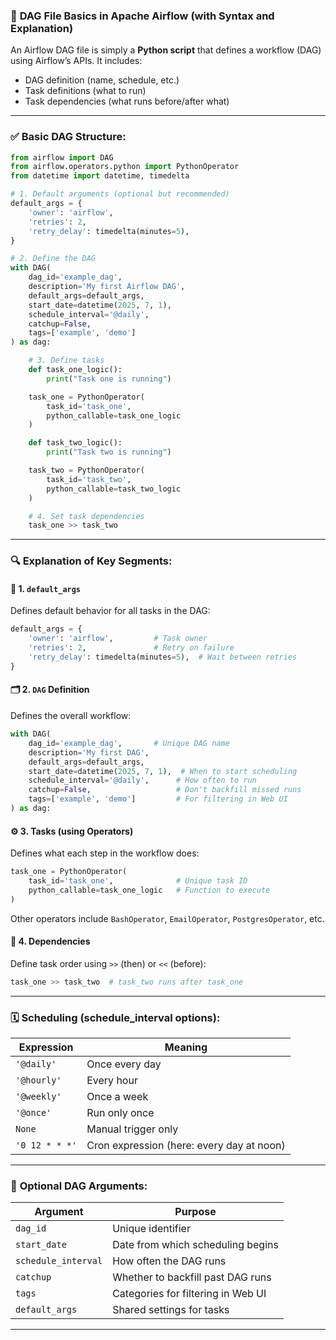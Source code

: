 ### 📘 **DAG File Basics in Apache Airflow (with Syntax and Explanation)**

An Airflow DAG file is simply a **Python script** that defines a workflow (DAG) using Airflow’s APIs. It includes:

* DAG definition (name, schedule, etc.)
* Task definitions (what to run)
* Task dependencies (what runs before/after what)

---

### ✅ **Basic DAG Structure:**

```python
from airflow import DAG
from airflow.operators.python import PythonOperator
from datetime import datetime, timedelta

# 1. Default arguments (optional but recommended)
default_args = {
    'owner': 'airflow',
    'retries': 2,
    'retry_delay': timedelta(minutes=5),
}

# 2. Define the DAG
with DAG(
    dag_id='example_dag',
    description='My first Airflow DAG',
    default_args=default_args,
    start_date=datetime(2025, 7, 1),
    schedule_interval='@daily',
    catchup=False,
    tags=['example', 'demo']
) as dag:

    # 3. Define tasks
    def task_one_logic():
        print("Task one is running")

    task_one = PythonOperator(
        task_id='task_one',
        python_callable=task_one_logic
    )

    def task_two_logic():
        print("Task two is running")

    task_two = PythonOperator(
        task_id='task_two',
        python_callable=task_two_logic
    )

    # 4. Set task dependencies
    task_one >> task_two
```

---

### 🔍 **Explanation of Key Segments:**

#### 🧱 1. `default_args`

Defines default behavior for all tasks in the DAG:

```python
default_args = {
    'owner': 'airflow',         # Task owner
    'retries': 2,               # Retry on failure
    'retry_delay': timedelta(minutes=5),  # Wait between retries
}
```

#### 🗂️ 2. `DAG` Definition

Defines the overall workflow:

```python
with DAG(
    dag_id='example_dag',       # Unique DAG name
    description='My first DAG',
    default_args=default_args,
    start_date=datetime(2025, 7, 1),  # When to start scheduling
    schedule_interval='@daily',      # How often to run
    catchup=False,                   # Don't backfill missed runs
    tags=['example', 'demo']         # For filtering in Web UI
) as dag:
```

#### ⚙️ 3. **Tasks** (using Operators)

Defines what each step in the workflow does:

```python
task_one = PythonOperator(
    task_id='task_one',              # Unique task ID
    python_callable=task_one_logic   # Function to execute
)
```

Other operators include `BashOperator`, `EmailOperator`, `PostgresOperator`, etc.

#### 🔗 4. **Dependencies**

Define task order using `>>` (then) or `<<` (before):

```python
task_one >> task_two  # task_two runs after task_one
```

---

### 🗓️ **Scheduling (schedule\_interval options):**

| Expression     | Meaning                                   |
| -------------- | ----------------------------------------- |
| `'@daily'`     | Once every day                            |
| `'@hourly'`    | Every hour                                |
| `'@weekly'`    | Once a week                               |
| `'@once'`      | Run only once                             |
| `None`         | Manual trigger only                       |
| `'0 12 * * *'` | Cron expression (here: every day at noon) |

---

### 🧭 **Optional DAG Arguments:**

| Argument            | Purpose                            |
| ------------------- | ---------------------------------- |
| `dag_id`            | Unique identifier                  |
| `start_date`        | Date from which scheduling begins  |
| `schedule_interval` | How often the DAG runs             |
| `catchup`           | Whether to backfill past DAG runs  |
| `tags`              | Categories for filtering in Web UI |
| `default_args`      | Shared settings for tasks          |

---
